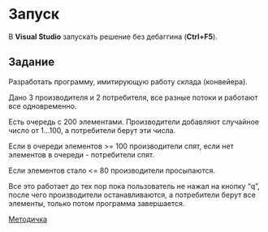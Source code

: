 # Запуск
В __Visual Studio__ запускать решение без дебаггина (__Ctrl+F5__).  

## Задание
Разработать программу, имитирующую работу склада (конвейера).

Дано 3 производителя и 2 потребителя, все разные потоки и работают все одновременно.

Есть очередь с 200 элементами. Производители добавляют случайное число от 1…100, а потребители берут эти числа.

Если в очереди элементов >= 100 производители спят, если нет элементов в очереди - потребители спят.

Если элементов стало <= 80 производители просыпаются.

Все это работает до тех пор пока пользователь не нажал на кнопку “q”, после чего производители останавливаются, а потребители берут все элементы, только потом программа завершается.

[Методичка](https://hackmd.io/@0x41/OS_Lab_3)
